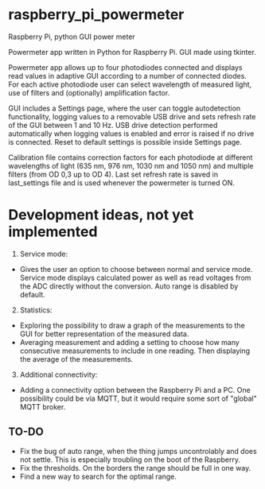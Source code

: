 # raspberry_pi_powermeter
Raspberry Pi, python GUI power meter

Powermeter app written in Python for Raspberry Pi. GUI made using tkinter.

Powermeter app allows up to four photodiodes connected and displays read values in adaptive GUI according to a number of connected diodes. For each active photodiode user can select wavelength of measured light, use of filters and (optionally)
amplification factor. 

GUI includes a Settings page, where the user can toggle autodetection functionality, logging values to a removable USB drive and sets refresh rate of the GUI between 1 and 10 Hz. USB drive detection performed automatically when logging values is enabled
and error is raised if no drive is connected. Reset to default settings is possible inside Settings page.

Calibration file contains correction factors for each photodiode at different wavelengths of light (635 nm, 976 nm, 1030 nm and 1050 nm) and multiple filters (from OD 0,3 up to OD 4). Last set refresh rate is saved in last_settings file and is used
whenever the powermeter is turned ON.

# Development ideas, not yet implemented

1. Service mode:
  - Gives the user an option to choose between normal and service mode. Service mode displays calculated power as well as read voltages from the ADC directly without the conversion. Auto range is disabled by default.

2. Statistics:
  - Exploring the possibility to draw a graph of the measurements to the GUI for better representation of the measured data.
  - Averaging measurement and adding a setting to choose how many consecutive measurements to include in one reading. Then displaying the average of the measurements.

3. Additional connectivity:
  - Adding a connectivity option between the Raspberry Pi and a PC. One possibility could be via MQTT, but it would require some sort of "global" MQTT broker. 

## TO-DO

- Fix the bug of auto range, when the thing jumps uncontrolably and does not settle. This is especially troubling on the boot of the Raspberry.
- Fix the thresholds. On the borders the range should be full in one way.
- Find a new way to search for the optimal range.
